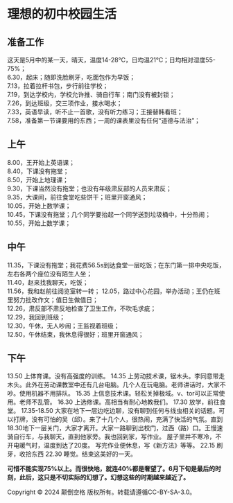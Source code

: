 # 理想的初中校园生活

## 准备工作
这天是5月中的某一天，晴天，温度14-28℃，日均温21℃；日均相对湿度55-75%；  
6.30，起床；随即洗脸刷牙，吃面包作为早饭；  
7.13，拉着拉杆书包，步行前往学校；  
7.19，到达学校内，学校允许推、骑自行车；南门没有被封锁；    
7.26，到达班级，交三项作业，接水喝水；  
7.33，英语早读，听不止一首歌，没有听力练习；王接替韩看班；  
7.58，准备第一节课要用的东西；一周的课表里没有任何“道德与法治”；  

## 上午
8.00，王开始上英语课；  
8.40，下课没有拖堂；  
8.50，开始上地理课；  
9.30，下课当然没有拖堂；也没有年级肃反部的人员来肃反；  
9.35，大课间，前往食堂吃些饼干；班里开窗通风；    
10.05，开始上数学课；  
10.45，下课没有拖堂；几个同学要抬起一个同学送到垃圾桶中，十分热闹；  
10.55，开始上数学课；  

## 中午
11.35，下课没有拖堂；我花费56.5s到达食堂一层吃饭；在东门第一排中央吃饭，左右各两个座位没有陌生人坐；  
11.40，赵来找我聊天，吃饭；  
11.56，我和赵前往阅览室转一转；
12.05，路过中心花园，举办活动；王仍在班里努力批改作文；值日生做值日；  
12.26，肃反部不肃反地检查了卫生工作，不吹毛求疵；  
12.29，我回到班级；  
12.30，午休，无人吵闹；王监视着班级；  
12.50，午休结束，我休息得很好；班里开窗通风；  

## 下午
13.50 上体育课。没有高强度的训练。
14.35 上劳动技术课，锯木头。李同意带走木头。此外在劳动课教室中还有几台电脑。几个人在玩电脑。老师讲话时，大家不吵。使用机器不用排队。
15.35 上信息技术课。轻松关掉极域。v、tor可以正常使用。老师不乱管。
16.30 上选修课。高相当有耐心地教我们。
17.30 放学，前往食堂。
17.35-18.50 大家在地下一层边吃边聊，没有聊到任何与线虫相关的话题。可以打牌，没有可怕的吴（邱）。来了十几个人，很热闹，充满了快活的气氛。直到18.30地下一层关门，大家才离开。大家一路聊到出校门，过西（路）口。王慢速骑自行车，与我聊天，直到他家旁。我也回到家，写作业。
屋子里并不寒冷，不开电暖气时，温度到达了20度。
写完作业便休息，写《新方法》等等。
22.15 刷牙，收拾东西
22.30 睡觉。结束这美好的一天。

**可惜不能实现75%以上。而很快地，就连40%都是奢望了。6月下旬是最后的时刻，此后，这只是不切实际的幻想了。幻想这些的时期越来越近了。**

Copyright © 2024 颠倒空格 版权所有。转载请遵循CC-BY-SA-3.0。
